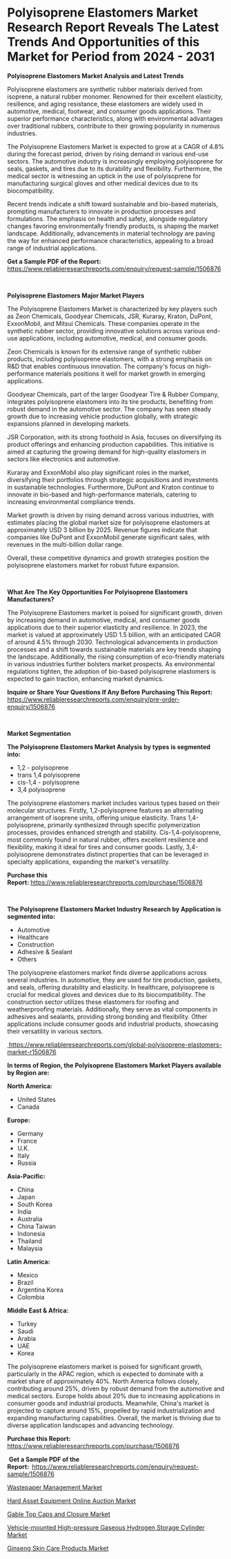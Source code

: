 <p><h1>Polyisoprene Elastomers Market Research Report Reveals The Latest Trends And Opportunities of this Market for Period from 2024 - 2031</h1></p><p><strong>Polyisoprene Elastomers Market Analysis and Latest Trends</strong></p>
<p><p>Polyisoprene elastomers are synthetic rubber materials derived from isoprene, a natural rubber monomer. Renowned for their excellent elasticity, resilience, and aging resistance, these elastomers are widely used in automotive, medical, footwear, and consumer goods applications. Their superior performance characteristics, along with environmental advantages over traditional rubbers, contribute to their growing popularity in numerous industries.</p><p>The Polyisoprene Elastomers Market is expected to grow at a CAGR of 4.8% during the forecast period, driven by rising demand in various end-use sectors. The automotive industry is increasingly employing polyisoprene for seals, gaskets, and tires due to its durability and flexibility. Furthermore, the medical sector is witnessing an uptick in the use of polyisoprene for manufacturing surgical gloves and other medical devices due to its biocompatibility. </p><p>Recent trends indicate a shift toward sustainable and bio-based materials, prompting manufacturers to innovate in production processes and formulations. The emphasis on health and safety, alongside regulatory changes favoring environmentally friendly products, is shaping the market landscape. Additionally, advancements in material technology are paving the way for enhanced performance characteristics, appealing to a broad range of industrial applications.</p></p>
<p><strong>Get a Sample PDF of the Report:&nbsp;</strong> <a href="https://www.reliableresearchreports.com/enquiry/request-sample/1506876?utm_campaign=1581&utm_medium=2&utm_source=Github&utm_content=ia&utm_term=07122024&utm_id=polyisoprene-elastomers">https://www.reliableresearchreports.com/enquiry/request-sample/1506876</a></p>
<p>&nbsp;</p>
<p><strong>Polyisoprene Elastomers Major Market Players</strong></p>
<p><p>The Polyisoprene Elastomers Market is characterized by key players such as Zeon Chemicals, Goodyear Chemicals, JSR, Kuraray, Kraton, DuPont, ExxonMobil, and Mitsui Chemicals. These companies operate in the synthetic rubber sector, providing innovative solutions across various end-use applications, including automotive, medical, and consumer goods.</p><p>Zeon Chemicals is known for its extensive range of synthetic rubber products, including polyisoprene elastomers, with a strong emphasis on R&D that enables continuous innovation. The company's focus on high-performance materials positions it well for market growth in emerging applications.</p><p>Goodyear Chemicals, part of the larger Goodyear Tire & Rubber Company, integrates polyisoprene elastomers into its tire products, benefiting from robust demand in the automotive sector. The company has seen steady growth due to increasing vehicle production globally, with strategic expansions planned in developing markets.</p><p>JSR Corporation, with its strong foothold in Asia, focuses on diversifying its product offerings and enhancing production capabilities. This initiative is aimed at capturing the growing demand for high-quality elastomers in sectors like electronics and automotive. </p><p>Kuraray and ExxonMobil also play significant roles in the market, diversifying their portfolios through strategic acquisitions and investments in sustainable technologies. Furthermore, DuPont and Kraton continue to innovate in bio-based and high-performance materials, catering to increasing environmental compliance trends.</p><p>Market growth is driven by rising demand across various industries, with estimates placing the global market size for polyisoprene elastomers at approximately USD 3 billion by 2025. Revenue figures indicate that companies like DuPont and ExxonMobil generate significant sales, with revenues in the multi-billion dollar range. </p><p>Overall, these competitive dynamics and growth strategies position the polyisoprene elastomers market for robust future expansion.</p></p>
<p>&nbsp;</p>
<p><strong>What Are The Key Opportunities For Polyisoprene Elastomers Manufacturers?</strong></p>
<p><p>The Polyisoprene Elastomers market is poised for significant growth, driven by increasing demand in automotive, medical, and consumer goods applications due to their superior elasticity and resilience. In 2023, the market is valued at approximately USD 1.5 billion, with an anticipated CAGR of around 4.5% through 2030. Technological advancements in production processes and a shift towards sustainable materials are key trends shaping the landscape. Additionally, the rising consumption of eco-friendly materials in various industries further bolsters market prospects. As environmental regulations tighten, the adoption of bio-based polyisoprene elastomers is expected to gain traction, enhancing market dynamics.</p></p>
<p><strong>Inquire or Share Your Questions If Any Before Purchasing This Report:</strong> <a href="https://www.reliableresearchreports.com/enquiry/pre-order-enquiry/1506876?utm_campaign=1581&utm_medium=2&utm_source=Github&utm_content=ia&utm_term=07122024&utm_id=polyisoprene-elastomers">https://www.reliableresearchreports.com/enquiry/pre-order-enquiry/1506876</a></p>
<p>&nbsp;</p>
<p><strong>Market Segmentation</strong></p>
<p><strong>The Polyisoprene Elastomers Market Analysis by types is segmented into:</strong></p>
<p><ul><li>1,2 - polyisoprene</li><li>trans 1,4 polyisoprene</li><li>cis-1,4 - polyisoprene</li><li>3,4 polyisoprene</li></ul></p>
<p><p>The polyisoprene elastomers market includes various types based on their molecular structures. Firstly, 1,2-polyisoprene features an alternating arrangement of isoprene units, offering unique elasticity. Trans 1,4-polyisoprene, primarily synthesized through specific polymerization processes, provides enhanced strength and stability. Cis-1,4-polyisoprene, most commonly found in natural rubber, offers excellent resilience and flexibility, making it ideal for tires and consumer goods. Lastly, 3,4-polyisoprene demonstrates distinct properties that can be leveraged in specialty applications, expanding the market's versatility.</p></p>
<p><strong>Purchase this Report:&nbsp;</strong><a href="https://www.reliableresearchreports.com/purchase/1506876?utm_campaign=1581&utm_medium=2&utm_source=Github&utm_content=ia&utm_term=07122024&utm_id=polyisoprene-elastomers">https://www.reliableresearchreports.com/purchase/1506876</a></p>
<p>&nbsp;</p>
<p><strong>The Polyisoprene Elastomers Market Industry Research by Application is segmented into:</strong></p>
<p><ul><li>Automotive</li><li>Healthcare</li><li>Construction</li><li>Adhesive & Sealant</li><li>Others</li></ul></p>
<p><p>The polyisoprene elastomers market finds diverse applications across several industries. In automotive, they are used for tire production, gaskets, and seals, offering durability and elasticity. In healthcare, polyisoprene is crucial for medical gloves and devices due to its biocompatibility. The construction sector utilizes these elastomers for roofing and weatherproofing materials. Additionally, they serve as vital components in adhesives and sealants, providing strong bonding and flexibility. Other applications include consumer goods and industrial products, showcasing their versatility in various sectors.</p></p>
<p><a href="https://www.reliableresearchreports.com/global-polyisoprene-elastomers-market-r1506876?utm_campaign=1581&utm_medium=2&utm_source=Github&utm_content=ia&utm_term=07122024&utm_id=polyisoprene-elastomers">&nbsp;https://www.reliableresearchreports.com/global-polyisoprene-elastomers-market-r1506876</a></p>
<p><strong>In terms of Region, the Polyisoprene Elastomers Market Players available by Region are:</strong></p>
<p>
    <p> <strong> North America: </strong>
        <ul>
            <li>United States</li>
            <li>Canada</li>
        </ul>
        </p> 
    <p> <strong> Europe: </strong>
        <ul>
            <li>Germany</li>
            <li>France</li>
            <li>U.K.</li>
            <li>Italy</li>
            <li>Russia</li>
        </ul>
        </p> 
    <p> <strong> Asia-Pacific: </strong>
        <ul>
            <li>China</li>
            <li>Japan</li>
            <li>South Korea</li>
            <li>India</li>
            <li>Australia</li>
            <li>China Taiwan</li>
            <li>Indonesia</li>
            <li>Thailand</li>
            <li>Malaysia</li>
        </ul>
        </p> 
    <p> <strong> Latin America: </strong>
        <ul>
            <li>Mexico</li>
            <li>Brazil</li>
            <li>Argentina Korea</li>
            <li>Colombia</li>
        </ul>
        </p> 
    <p> <strong> Middle East & Africa: </strong>
        <ul>
            <li>Turkey</li>
            <li>Saudi</li>
            <li>Arabia</li>
            <li>UAE</li>
            <li>Korea</li>
        </ul>
    </p>
    </p>
<p><p>The polyisoprene elastomers market is poised for significant growth, particularly in the APAC region, which is expected to dominate with a market share of approximately 40%. North America follows closely, contributing around 25%, driven by robust demand from the automotive and medical sectors. Europe holds about 20% due to increasing applications in consumer goods and industrial products. Meanwhile, China's market is projected to capture around 15%, propelled by rapid industrialization and expanding manufacturing capabilities. Overall, the market is thriving due to diverse application landscapes and advancing technology.</p></p>
<p><strong>Purchase this Report: </strong><a href="https://www.reliableresearchreports.com/purchase/1506876?utm_campaign=1581&utm_medium=2&utm_source=Github&utm_content=ia&utm_term=07122024&utm_id=polyisoprene-elastomers">https://www.reliableresearchreports.com/purchase/1506876</a></p>
<p>&nbsp;<strong>Get a Sample PDF of the Report:&nbsp;&nbsp;</strong><a href="https://www.reliableresearchreports.com/enquiry/request-sample/1506876?utm_campaign=1581&utm_medium=2&utm_source=Github&utm_content=ia&utm_term=07122024&utm_id=polyisoprene-elastomers">https://www.reliableresearchreports.com/enquiry/request-sample/1506876</a></p>
<p><strong></strong></p>
<p><p><a href="https://www.linkedin.com/pulse/experts-forecast-significant-growth-wastepaper-management-w3wze?utm_campaign=1581&utm_medium=2&utm_source=Github&utm_content=ia&utm_term=07122024&utm_id=polyisoprene-elastomers">Wastepaper Management Market</a></p><p><a href="https://www.linkedin.com/pulse/hard-asset-equipment-online-auction-market-forecastfor-year2024-wrbne?utm_campaign=1581&utm_medium=2&utm_source=Github&utm_content=ia&utm_term=07122024&utm_id=polyisoprene-elastomers">Hard Asset Equipment Online Auction Market</a></p><p><a href="https://github.com/marlanamarvn/Market-Research-Report-List-1/blob/main/gable-top-caps-and-closure-market.md?utm_campaign=1581&utm_medium=2&utm_source=Github&utm_content=ia&utm_term=07122024&utm_id=polyisoprene-elastomers">Gable Top Caps and Closure Market</a></p><p><a href="https://issuu.com/reportprime-2/docs/vehicle-mounted-high-pressure-gaseous-hydrogen-sto?utm_campaign=1581&utm_medium=2&utm_source=Github&utm_content=ia&utm_term=07122024&utm_id=polyisoprene-elastomers">Vehicle-mounted High-pressure Gaseous Hydrogen Storage Cylinder Market</a></p><p><a href="https://issuu.com/reportprime-2/docs/ginseng-skin-care-products-market-size-2030.pptx?utm_campaign=1581&utm_medium=2&utm_source=Github&utm_content=ia&utm_term=07122024&utm_id=polyisoprene-elastomers">Ginseng Skin Care Products Market</a></p></p>
